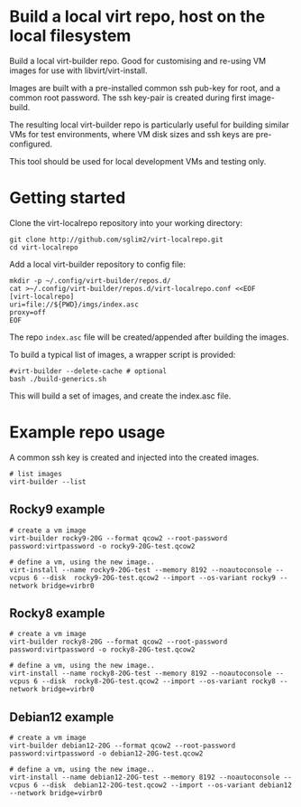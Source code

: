 
# Build a local virt repo, host on the local filesystem 

Build a local virt-builder repo. Good for customising and re-using VM images for use with libvirt/virt-install. 

Images are built with a pre-installed common ssh pub-key for root, and a common root password. The ssh key-pair is created during first image-build.

The resulting local virt-builder repo is particularly useful for building similar VMs for test environments, where VM disk sizes and ssh keys are pre-configured.

This tool should be used for local development VMs and testing only.

# Getting started

Clone the virt-localrepo repository into your working directory:

```
git clone http://github.com/sglim2/virt-localrepo.git
cd virt-localrepo
```

Add a local virt-builder repository to config file:

```   
mkdir -p ~/.config/virt-builder/repos.d/
cat >~/.config/virt-builder/repos.d/virt-localrepo.conf <<EOF 
[virt-localrepo]
uri=file://${PWD}/imgs/index.asc
proxy=off
EOF
```

The repo ```index.asc``` file will be created/appended after building the images.

To build a typical list of images, a wrapper script is provided:

```
#virt-builder --delete-cache # optional
bash ./build-generics.sh
```

This will build a set of images, and create the index.asc file. 

# Example repo usage 

A common ssh key is created and injected into the created images.

```
# list images
virt-builder --list
```

## Rocky9 example

```
# create a vm image
virt-builder rocky9-20G --format qcow2 --root-password password:virtpassword -o rocky9-20G-test.qcow2
```

```
# define a vm, using the new image..
virt-install --name rocky9-20G-test --memory 8192 --noautoconsole --vcpus 6 --disk  rocky9-20G-test.qcow2 --import --os-variant rocky9 --network bridge=virbr0
```

## Rocky8 example

```
# create a vm image
virt-builder rocky8-20G --format qcow2 --root-password password:virtpassword -o rocky8-20G-test.qcow2
```

```
# define a vm, using the new image..
virt-install --name rocky8-20G-test --memory 8192 --noautoconsole --vcpus 6 --disk  rocky8-20G-test.qcow2 --import --os-variant rocky8 --network bridge=virbr0
```



## Debian12 example

```
# create a vm image
virt-builder debian12-20G --format qcow2 --root-password password:virtpassword -o debian12-20G-test.qcow2
```

```
# define a vm, using the new image..
virt-install --name debian12-20G-test --memory 8192 --noautoconsole --vcpus 6 --disk  debian12-20G-test.qcow2 --import --os-variant debian12 --network bridge=virbr0
```
